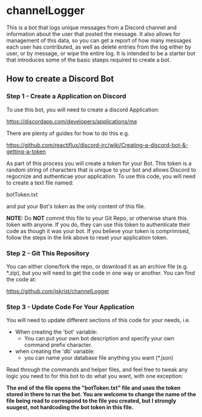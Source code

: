 # channelLogger
This is a bot that logs unique messages from a Discord channel and information about the user that posted the message.  It also allows for management of this data, so you can get a report of how many messages each user has contributed, as well as delete entries from the log either by user, or by message, or wipe the entire log.  It is intended to be a starter bot that introduces some of the basic staeps required to create a bot.

## How to create a Discord Bot

### Step 1 - Create a Application on Discord

To use this bot, you will need to create a discord Application:

https://discordapp.com/developers/applications/me

There are plenty of guides for how to do this e.g.

https://github.com/reactiflux/discord-irc/wiki/Creating-a-discord-bot-&-getting-a-token

As part of this process you will create a token for your Bot.  This token is a random string of characters that is unique to your bot and allows Discord to regocnize and authenticae your application.  To use this code, you will need to create a text file named:

botToken.txt

and put your Bot's token as the only content of this file.

**NOTE:** Do **NOT** commit this file to your Git Repo, or otherwise share this token with anyone.  If you do, they can use this token to authenticate their code as though it was your bot.  If you believe your token is comprimised, follow the steps in the link above to reset your application token.

### Step 2 - Git This Repository

You can either clone/fork the repo, or download it as an archive file (e.g. \*.zip), but you will need to get the code in one way or another.  You can find the code at:

https://github.com/jskrist/channelLogger

### Step 3 - Update Code For Your Application

You will need to update different sections of this code for your needs, i.e.

* When creating the 'bot' variable:
  * You can put your own bot description and specify your own command prefix character.
* when creating the 'db' variable:
  * you can name your database file anything you want (\*.json)

Read through the commands and helper files, and feel free to tweak any logic you need to for this bot to do what you want, with one exception:

__The end of the file opens the "botToken.txt" file and uses the token stored in there to run the bot.  You are welcome to change the name of the file being read to correspond to the file you created, but I **strongly** suugest, not hardcoding the bot token in this file.__

